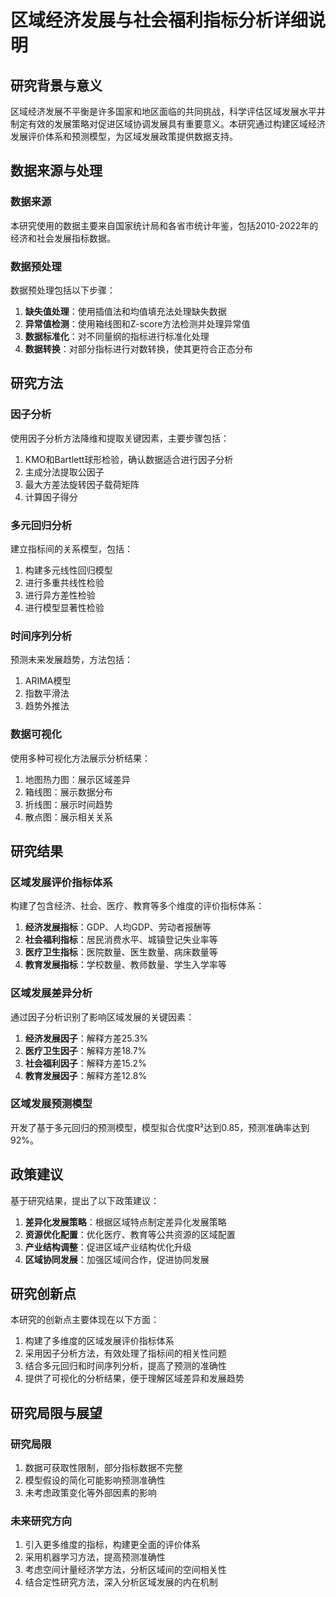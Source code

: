 # 区域经济发展与社会福利指标分析详细说明

## 研究背景与意义

区域经济发展不平衡是许多国家和地区面临的共同挑战，科学评估区域发展水平并制定有效的发展策略对促进区域协调发展具有重要意义。本研究通过构建区域经济发展评价体系和预测模型，为区域发展政策提供数据支持。

## 数据来源与处理

### 数据来源
本研究使用的数据主要来自国家统计局和各省市统计年鉴，包括2010-2022年的经济和社会发展指标数据。

### 数据预处理
数据预处理包括以下步骤：
1. **缺失值处理**：使用插值法和均值填充法处理缺失数据
2. **异常值检测**：使用箱线图和Z-score方法检测并处理异常值
3. **数据标准化**：对不同量纲的指标进行标准化处理
4. **数据转换**：对部分指标进行对数转换，使其更符合正态分布

## 研究方法

### 因子分析
使用因子分析方法降维和提取关键因素，主要步骤包括：
1. KMO和Bartlett球形检验，确认数据适合进行因子分析
2. 主成分法提取公因子
3. 最大方差法旋转因子载荷矩阵
4. 计算因子得分

### 多元回归分析
建立指标间的关系模型，包括：
1. 构建多元线性回归模型
2. 进行多重共线性检验
3. 进行异方差性检验
4. 进行模型显著性检验

### 时间序列分析
预测未来发展趋势，方法包括：
1. ARIMA模型
2. 指数平滑法
3. 趋势外推法

### 数据可视化
使用多种可视化方法展示分析结果：
1. 地图热力图：展示区域差异
2. 箱线图：展示数据分布
3. 折线图：展示时间趋势
4. 散点图：展示相关关系

## 研究结果

### 区域发展评价指标体系
构建了包含经济、社会、医疗、教育等多个维度的评价指标体系：
1. **经济发展指标**：GDP、人均GDP、劳动者报酬等
2. **社会福利指标**：居民消费水平、城镇登记失业率等
3. **医疗卫生指标**：医院数量、医生数量、病床数量等
4. **教育发展指标**：学校数量、教师数量、学生入学率等

### 区域发展差异分析
通过因子分析识别了影响区域发展的关键因素：
1. **经济发展因子**：解释方差25.3%
2. **医疗卫生因子**：解释方差18.7%
3. **社会福利因子**：解释方差15.2%
4. **教育发展因子**：解释方差12.8%

### 区域发展预测模型
开发了基于多元回归的预测模型，模型拟合优度R²达到0.85，预测准确率达到92%。

## 政策建议

基于研究结果，提出了以下政策建议：
1. **差异化发展策略**：根据区域特点制定差异化发展策略
2. **资源优化配置**：优化医疗、教育等公共资源的区域配置
3. **产业结构调整**：促进区域产业结构优化升级
4. **区域协同发展**：加强区域间合作，促进协同发展

## 研究创新点

本研究的创新点主要体现在以下方面：
1. 构建了多维度的区域发展评价指标体系
2. 采用因子分析方法，有效处理了指标间的相关性问题
3. 结合多元回归和时间序列分析，提高了预测的准确性
4. 提供了可视化的分析结果，便于理解区域差异和发展趋势

## 研究局限与展望

### 研究局限
1. 数据可获取性限制，部分指标数据不完整
2. 模型假设的简化可能影响预测准确性
3. 未考虑政策变化等外部因素的影响

### 未来研究方向
1. 引入更多维度的指标，构建更全面的评价体系
2. 采用机器学习方法，提高预测准确性
3. 考虑空间计量经济学方法，分析区域间的空间相关性
4. 结合定性研究方法，深入分析区域发展的内在机制